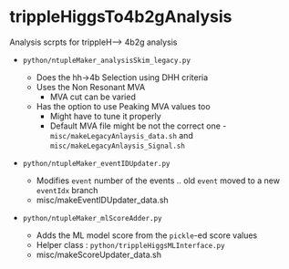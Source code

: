 # trippleHiggsTo4b2gAnalysis
Analysis scrpts for trippleH--> 4b2g analysis

- `python/ntupleMaker_analysisSkim_legacy.py` 
    - Does the hh->4b Selection using DHH criteria
    - Uses the Non Resonant MVA
        - MVA cut can be varied 
    - Has the option to use Peaking MVA values too
        - Might have to tune it properly
        - Default MVA file might be not the correct one
    -`misc/makeLegacyAnlaysis_data.sh` and `misc/makeLegacyAnlaysis_Signal.sh`

- `python/ntupleMaker_eventIDUpdater.py`
    - Modifies `event` number of the events .. old `event` moved to a new `eventIdx` branch
    - misc/makeEventIDUpdater_data.sh

- `python/ntupleMaker_mlScoreAdder.py`
    - Adds the ML model score from the `pickle`-ed score values
    - Helper class : `python/trippleHiggsMLInterface.py`
    - misc/makeScoreUpdater_data.sh
    
